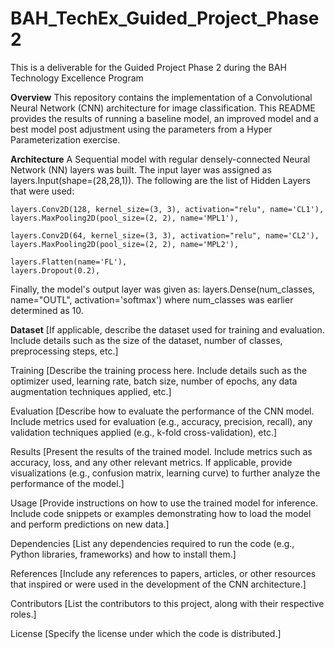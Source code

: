 # BAH_TechEx_Guided_Project_Phase2
This is a deliverable for the Guided Project Phase 2 during the BAH Technology Excellence Program

**Overview**
This repository contains the implementation of a Convolutional Neural Network (CNN) architecture for image classification. This README provides the results of running a baseline model, an improved model and a best model post adjustment using the parameters from a Hyper Parameterization exercise.

**Architecture**
A Sequential model with regular densely-connected Neural Network (NN) layers was built. The input layer was assigned as layers.Input(shape=(28,28,1)). 
The following are the list of Hidden Layers that were used:

    layers.Conv2D(128, kernel_size=(3, 3), activation="relu", name='CL1'),
    layers.MaxPooling2D(pool_size=(2, 2), name='MPL1'),

    layers.Conv2D(64, kernel_size=(3, 3), activation="relu", name='CL2'),
    layers.MaxPooling2D(pool_size=(2, 2), name='MPL2'),

    layers.Flatten(name='FL'),
    layers.Dropout(0.2),

  Finally, the model's output layer was given as: layers.Dense(num_classes, name="OUTL", activation='softmax') where num_classes was earlier determined as 10.
  
**Dataset**
[If applicable, describe the dataset used for training and evaluation. Include details such as the size of the dataset, number of classes, preprocessing steps, etc.]

Training
[Describe the training process here. Include details such as the optimizer used, learning rate, batch size, number of epochs, any data augmentation techniques applied, etc.]

Evaluation
[Describe how to evaluate the performance of the CNN model. Include metrics used for evaluation (e.g., accuracy, precision, recall), any validation techniques applied (e.g., k-fold cross-validation), etc.]

Results
[Present the results of the trained model. Include metrics such as accuracy, loss, and any other relevant metrics. If applicable, provide visualizations (e.g., confusion matrix, learning curve) to further analyze the performance of the model.]

Usage
[Provide instructions on how to use the trained model for inference. Include code snippets or examples demonstrating how to load the model and perform predictions on new data.]

Dependencies
[List any dependencies required to run the code (e.g., Python libraries, frameworks) and how to install them.]

References
[Include any references to papers, articles, or other resources that inspired or were used in the development of the CNN architecture.]

Contributors
[List the contributors to this project, along with their respective roles.]

License
[Specify the license under which the code is distributed.]


